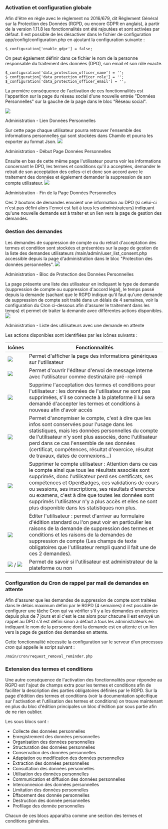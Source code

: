 ### Activation et configuration globale

Afin d'être en règle avec le règlement no 2016/679, dit Règlement Général sur la Protection des Données (RGPD, ou encore GDPR en anglais),
à partir de la version 1.11.8 les fonctionnalités ont été rajoutées et sont activées par défaut.
Il est possible de les désactiver dans le fichier de configuration app/config/configuration.php en ajoutant la configuration suivante :
```
$_configuration['enable_gdpr'] = false;
```
On peut également définir dans ce fichier le nom de la personne responsable du traitement des données (DPO), son email et son rôle exacte.
```
$_configuration['data_protection_officer_name'] = '';
$_configuration['data_protection_officer_role'] = '';
$_configuration['data_protection_officer_email'] = '';
```

La première conséquence de l'activation de ces fonctionnalités est l'apparition sur la page du réseau social d'une nouvelle entrée "Données Personnelles" sur la gauche de la page dans le bloc "Réseau social".

![](../assets/RGPD-LienDonneesPersonnelles.png)

Administration - Lien Données Personnelles

Sur cette page chaque utilisateur pourra retrouver l'ensemble des informations personnelles qui sont stockées dans Chamilo et pourra les exporter au format Json.
![](../assets/RGPD-HautPageDonneesPersonnelles.png)

Administration - Début Page Données Personnelles

Ensuite en bas de cette même page l'utilisateur pourra voir les informations concernant le DPO, les termes et conditions qu'il a acceptées, demander le retrait de son acceptation des celles-ci et donc son accord avec le traitement des données et également demander la suppression de son compte utilisateur.
![](../assets/RGPD-BasPageDonneesPersonnelles.png)

Administration - Fin de la Page Données Personnelles

Ces 2 boutons de demandes envoient une information au DPO (si celui-ci n'est pas défini alors l'envoi est fait à tous les administrateurs) indiquant qu'une nouvelle demande est à traiter et un lien vers la page de gestion des demandes.

### Gestion des demandes

Les demandes de suppression de compte ou du retrait d'acceptation des termes et condition sont stockées et présentées sur la page de gestion de la liste des demandes utilisateurs /main/admin/user_list_consent.php  accessible depuis la page d'administration dans le bloc "Protection des données personnelles".
![](../assets/RGPD-AdministrationBlocDonneesPersonnelles.png)

Administration - Bloc de Protection des Données Personnelles

La page présente une liste des utilisateur en indiquant le type de demande (suppression de compte ou suppression d'accord légal), le temps passé depuis la demande (sachant que le RGPD indique qu'il faut qu'une demande de suppression de compte soit traité dans un délais de 4 semaines, voir la configuration du Cron ci-dessous afin d'assurer le traitement dans les temps) et permet de traiter la demande avec différentes actions disponibles.
![](../assets/RGPD-ListeUtilisateursDemandesEnAttente.png)

Administration - Liste des utilisateurs avec une demande en attente

Les actions disponibles sont identifiées par les icônes suivants :

| Icônes | Fonctionnalités |
| --- | --- |
| ![](../assets/icone-info2.png) | Permet d'afficher la page des informations génériques sur l'utilisateur |
| ![](../assets/icone-message_new.png) | Permet d'ouvrir l'éditeur d'envoi de message interne avec l'utilisateur comme destinataire pré-rempli |
| ![](../assets/icone-delete_terms.png) | Supprime l'acceptation des termes et conditions pour l'utilisateur : les données de l'utilisateur ne sont pas supprimées, s'il se connecte à la plateforme il lui sera demandé d'accepter les termes et conditions à nouveau afin d'avoir accés |
| ![](../assets/icone-anonymous.png) | Permet d'anonymiser le compte, c'est à dire que les infos sont conservées pour l'usage dans les statistiques, mais les données personnelles du compte de l'utilisateur n'y sont plus associés, donc l'utilisateur perd dans ce cas l'ensemble de ses données (certificat, compétences, résultat d'exercice, résultat de travaux, dates de connexions...) |
| ![](../assets/icone-delete.png) | Supprimer le compte utilisateur : Attention dans ce cas le compte ainsi que tous les résultats associés sont supprimés, donc l'utilisateur perd ses certificats, ses compétences et OpenBadges, ces validations de cours ou sessions, ses inscriptions, ses résultats d'exercice ou examens, c'est à dire que toutes les données sont supprimés l'utilisateur n'y a plus accès et elles ne sont plus disponible dans les statistiques non plus. |
| ![](../assets/icone-edit.png) | Éditer l'utilisateur : permet d'arriver au formulaire d'édition standard ou l'on peut voir en particulier les raisons de la demande de suppression des termes et conditions et les raisons de la demandes de suppression de compte (Les champs de texte obligatoires que l'utilisateur rempli quand il fait une de ces 2 demandes). |
| ![](../assets/icone-admin_star.png) / ![](../assets/icone-admin_star_na.png) | Permet de savoir si l'utilisateur est administrateur de la plateforme ou non |

### Configuration du Cron de rappel par mail de demandes en attente

Afin d'assurer que les demandes de suppression de compte sont traitées dans le délais maximum défini par le RGPD (4 semaines) il est possible de configurer une tâche Cron qui va vérifier s'il y a les demandes en attentes depuis plus de 7 jours et si c'est le cas alors pour chacune il est envoyé un rappel au DPO s'il est défini sinon à défaut à tous les administrateurs en indiquant le nom de la personne dont la demande est en attente et un lien vers la page de gestion des demandes en attente.

Cette fonctionnalité nécessite la configuration sur le serveur d'un processus _cron_ qui appelle le script suivant :
```
/main/cron/request_removal_reminder.php 
```

### Extension des termes et conditions

Une autre conséquence de l'activation des fonctionnalités pour répondre au RGPD est l'ajout de champs extra pour les termes et conditions afin de faciliter la description des parties obligatoires définies par le RGPD.
Sur la page d'édition des termes et conditions (voir la documentation spécifique sur l'activation et l'utilisation des termes et conditions) on trouve maintenant en plus du bloc d'édition principales un bloc d'édition par sous partie afin de ne rien oublier.

Les sous blocs sont :
* Collecte des données personnelles 
* Enregistrement des données personnelles 
* Organisation des données personnelles 
* Structuration des données personnelles 
* Conservation des données personnelles 
* Adaptation ou modification des données personnelles
* Extraction des données personnelles
* Consultation des données personnelles
* Utilisation des données personnelles 
* Communication et diffusion des données personnelles
* Interconnexion des données personnelles
* Limitation des données personnelles
* Effacement des donnée personnelles
* Destruction des donnée personnelles 
* Profilage des donnée personnelles 

Chacun de ces blocs apparaîtra comme une section des termes et conditions générales.
